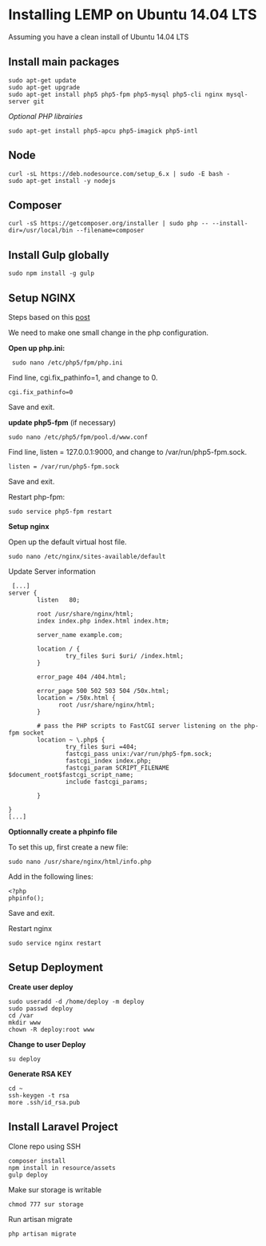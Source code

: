 Installing LEMP on Ubuntu 14.04 LTS
===================================

Assuming you have a clean install of Ubuntu 14.04 LTS

Install main packages
---------------------

```
sudo apt-get update
sudo apt-get upgrade
sudo apt-get install php5 php5-fpm php5-mysql php5-cli nginx mysql-server git
```

*Optional PHP librairies*

```
sudo apt-get install php5-apcu php5-imagick php5-intl
```

Node
----

```
curl -sL https://deb.nodesource.com/setup_6.x | sudo -E bash -
sudo apt-get install -y nodejs
```

Composer
--------

```
curl -sS https://getcomposer.org/installer | sudo php -- --install-dir=/usr/local/bin --filename=composer
```

Install Gulp globally
---------------------

```
sudo npm install -g gulp
```

Setup NGINX
-----------

Steps based on this [post](https://www.digitalocean.com/community/tutorials/how-to-install-linux-nginx-mysql-php-lemp-stack-on-ubuntu-12-04)

We need to make one small change in the php configuration.

**Open up php.ini:**

```
 sudo nano /etc/php5/fpm/php.ini
```

Find line, cgi.fix_pathinfo=1, and change to 0.

```
cgi.fix_pathinfo=0
```

Save and exit.

**update php5-fpm** (if necessary)

```
sudo nano /etc/php5/fpm/pool.d/www.conf
```

Find line, listen = 127.0.0.1:9000, and change to /var/run/php5-fpm.sock.

```
listen = /var/run/php5-fpm.sock
```

Save and exit.

Restart php-fpm:

```
sudo service php5-fpm restart
```

**Setup nginx**

Open up the default virtual host file.

```
sudo nano /etc/nginx/sites-available/default
```

Update Server information

```
 [...]
server {
        listen   80;
     
        root /usr/share/nginx/html;
        index index.php index.html index.htm;

        server_name example.com;

        location / {
                try_files $uri $uri/ /index.html;
        }

        error_page 404 /404.html;

        error_page 500 502 503 504 /50x.html;
        location = /50x.html {
              root /usr/share/nginx/html;
        }

        # pass the PHP scripts to FastCGI server listening on the php-fpm socket
        location ~ \.php$ {
                try_files $uri =404;
                fastcgi_pass unix:/var/run/php5-fpm.sock;
                fastcgi_index index.php;
                fastcgi_param SCRIPT_FILENAME $document_root$fastcgi_script_name;
                include fastcgi_params;
                
        }

}
[...]
```

**Optionnally create a phpinfo file**

To set this up, first create a new file:

```
sudo nano /usr/share/nginx/html/info.php
```

Add in the following lines:

```
<?php
phpinfo();
```

Save and exit.

Restart nginx

```
sudo service nginx restart
```


Setup Deployment
----------------

**Create user deploy**

```
sudo useradd -d /home/deploy -m deploy
sudo passwd deploy
cd /var
mkdir www
chown -R deploy:root www
```

**Change to user Deploy**

```
su deploy
```

**Generate RSA KEY**

```
cd ~
ssh-keygen -t rsa
more .ssh/id_rsa.pub
```

Install Laravel Project
-----------------------

Clone repo using SSH

```
composer install
npm install in resource/assets
gulp deploy
```

Make sur storage is writable

```
chmod 777 sur storage
```

Run artisan migrate

```
php artisan migrate
```
